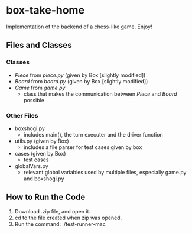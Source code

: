 # box-take-home

Implementation of the backend of a chess-like game. Enjoy!

## Files and Classes

### Classes
- _Piece_ from _piece.py_ (given by Box [slightly modified])
- _Board_ from _board.py_ (given by Box [slightly modified])
- _Game_ from _game.py_
	- class that makes the communication between _Piece_ and _Board_ possible

### Other Files
- boxshogi.py
	- includes main(), the turn executer and the driver function
- utils.py (given by Box)
	- includes a file parser for test cases given by box
- cases (given by Box)
	- test cases
- globalVars.py
	- relevant global variables used by multiple files, especially game.py and boxshogi.py

## How to Run the Code
1. Download .zip file, and open it. 
2. cd to the file created when zip was opened.
3. Run the command: ./test-runner-mac
